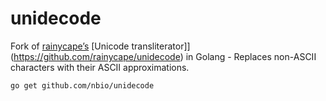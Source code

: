 # unidecode

Fork of [rainycape’s](https://github.com/rainycape) [Unicode transliterator]](https://github.com/rainycape/unidecode) in Golang - Replaces non-ASCII characters with their ASCII approximations.

`go get github.com/nbio/unidecode`
